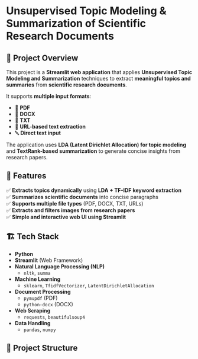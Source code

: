 # Unsupervised Topic Modeling & Summarization of Scientific Research Documents

## 📌 Project Overview
This project is a **Streamlit web application** that applies **Unsupervised Topic Modeling and Summarization** techniques to extract **meaningful topics and summaries** from **scientific research documents**.  

It supports **multiple input formats**:
- 📄 **PDF**
- 📝 **DOCX**
- 📜 **TXT**
- 🔗 **URL-based text extraction**
- 🔤 **Direct text input**

The application uses **LDA (Latent Dirichlet Allocation) for topic modeling** and **TextRank-based summarization** to generate concise insights from research papers.

## 🚀 Features
✅ **Extracts topics dynamically** using **LDA + TF-IDF keyword extraction**  
✅ **Summarizes scientific documents** into concise paragraphs  
✅ **Supports multiple file types** (PDF, DOCX, TXT, URLs)  
✅ **Extracts and filters images from research papers**  
✅ **Simple and interactive web UI using Streamlit**  

## 🏗️ Tech Stack
- **Python**
- **Streamlit** (Web Framework)
- **Natural Language Processing (NLP)**
  - `nltk`, `summa`
- **Machine Learning**
  - `sklearn`, `TfidfVectorizer`, `LatentDirichletAllocation`
- **Document Processing**
  - `pymupdf` (PDF)
  - `python-docx` (DOCX)
- **Web Scraping**
  - `requests`, `beautifulsoup4`
- **Data Handling**
  - `pandas`, `numpy`

## 📂 Project Structure
